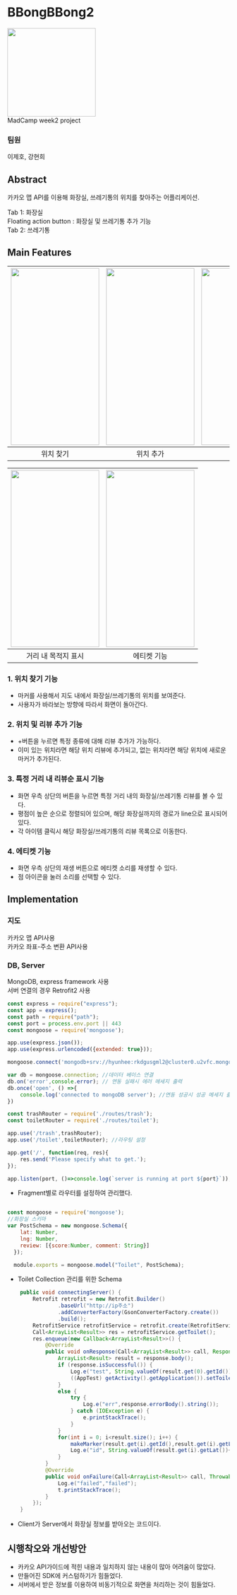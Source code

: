 # BBongBBong2
<img width = "200" height="200" src=https://user-images.githubusercontent.com/77828537/148908103-bed89842-9271-4102-8724-88ff75271993.png > <br>
MadCamp week2 project

### 팀원
이제호, 강현희
## Abstract

카카오 맵 API를 이용해 화장실, 쓰레기통의 위치를 찾아주는 어플리케이션.

Tab 1: 화장실 <br>
Floating action button : 화장실 및 쓰레기통 추가 기능 <br>
Tab 2: 쓰레기통 <br>


## Main Features


|<img width = "200" height="400" src=https://user-images.githubusercontent.com/78259314/148903546-f644458d-e149-45d3-a66b-b5508c862df7.gif >|<img width = "200" height="400" src=https://user-images.githubusercontent.com/78259314/148902633-421f78fa-4d45-48d6-8157-bb0e26899192.gif>|<img width = "200" height="400" src=https://user-images.githubusercontent.com/78259314/148902539-c5894973-0a08-4821-94e2-4261a046cadf.gif>|
|:---:|:---:|:---:|
|위치 찾기|위치 추가|리뷰 추가|


|<img width = "200" height="400" src=https://user-images.githubusercontent.com/78259314/148903513-f8a13d86-680e-404a-b67a-bfd2b4ea92ca.gif>|<img  width = "200" height="400" src=https://user-images.githubusercontent.com/78259314/148902602-db18d906-10ce-45fd-80ea-fdaa8e248a36.gif>|
|:---:|:---:|
|거리 내 목적지 표시|에티켓 기능|

### 1. 위치 찾기 기능
- 마커를 사용해서 지도 내에서 화장실/쓰레기통의 위치를 보여준다.
- 사용자가 바라보는 방향에 따라서 화면이 돌아간다.

### 2. 위치 및 리뷰 추가 기능 
- +버튼을 누르면 특정 종류에 대해 리뷰 추가가 가능하다.
- 이미 있는 위치라면 해당 위치 리뷰에 추가되고, 없는 위치라면 해당 위치에 새로운 마커가 추가된다.

### 3. 특정 거리 내 리뷰순 표시 기능
- 화면 우측 상단의 버튼을 누르면 특정 거리 내의 화장실/쓰레기통 리뷰를 볼 수 있다. 
- 평점이 높은 순으로 정렬되어 있으며, 해당 화장실까지의 경로가 line으로 표시되어 있다.
- 각 아이템 클릭시 해당 화장실/쓰레기통의 리뷰 목록으로 이동한다.

### 4. 에티켓 기능
- 화면 우측 상단의 재생 버튼으로 에티켓 소리를 재생할 수 있다.
- 점 아이콘을 눌러 소리를 선택할 수 있다.

## Implementation

### 지도
카카오 맵 API사용 <br>
카카오 좌표-주소 변환 API사용

### DB, Server
MongoDB, express framework 사용 <br>
서버 연결의 경우 Retrofit2 사용

```javascript
const express = require("express");
const app = express();
const path = require("path");
const port = process.env.port || 443
const mongoose = require('mongoose');

app.use(express.json());
app.use(express.urlencoded({extended: true}));

mongoose.connect('mongodb+srv://hyunhee:rkdgusgml2@cluster0.u2vfc.mongodb.net/Cluster0?retryWrites=true&w=majority');

var db = mongoose.connection; //데이터 베이스 연결 
db.on('error',console.error); // 연동 실패시 에러 메세지 출력
db.once('open', () =>{
    console.log('connected to mongoDB server'); //연동 성공시 성공 메세지 출력
}) 

const trashRouter = require('./routes/trash');
const toiletRouter = require('./routes/toilet');

app.use('/trash',trashRouter);
app.use('/toilet',toiletRouter); //라우팅 설정

app.get('/', function(req, res){
    res.send('Please specify what to get.');
});

app.listen(port, ()=>console.log(`server is running at port ${port}`));
```
- Fragment별로 라우터를 설정하여 관리했다.

```javascript

const mongoose = require('mongoose');
//화장실 스키마
var PostSchema = new mongoose.Schema({
    lat: Number,
    lng: Number,
    review: [{score:Number, comment: String}]
  });

  module.exports = mongoose.model("Toilet", PostSchema);

```
- Toilet Collection 관리를 위한 Schema

```java
    public void connectingServer() {
        Retrofit retrofit = new Retrofit.Builder()
                .baseUrl("http://ip주소")
                .addConverterFactory(GsonConverterFactory.create())
                .build();
        RetrofitService retrofitService = retrofit.create(RetrofitService.class);
        Call<ArrayList<Result>> res = retrofitService.getToilet();
        res.enqueue(new Callback<ArrayList<Result>>() {
            @Override
            public void onResponse(Call<ArrayList<Result>> call, Response<ArrayList<Result>> response) {
                ArrayList<Result> result = response.body();
                if (response.isSuccessful()) {
                    Log.e("test", String.valueOf(result.get(0).getId()));
                    ((AppTest) getActivity().getApplication()).setToiletList(result);
                }
                else {
                    try {
                        Log.e("err",response.errorBody().string());
                    } catch (IOException e) {
                        e.printStackTrace();
                    }
                }
                for(int i = 0; i<result.size(); i++) {
                    makeMarker(result.get(i).getId(),result.get(i).getLat(),result.get(i).getLng());
                    Log.e("id", String.valueOf(result.get(i).getLat())+ " "+String.valueOf(result.get(i).getLng()));
                }
            }
            @Override
            public void onFailure(Call<ArrayList<Result>> call, Throwable t) {
                Log.e("failed","failed");
                t.printStackTrace();
            }
        });
    }

```
- Client가 Server에서 화장실 정보를 받아오는 코드이다. 

## 시행착오와 개선방안
- 카카오 API가이드에 적힌 내용과 일치하지 않는 내용이 많아 어려움이 많았다.
- 만들어진 SDK에 커스텀하기가 힘들었다.
- 서버에서 받은 정보를 이용하여 비동기적으로 화면을 처리하는 것이 힘들었다.

